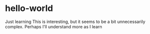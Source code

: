 # hello-world
Just learning
This is interesting, but it seems to be a bit unnecessarily complex. Perhaps I'll understand more as I learn
